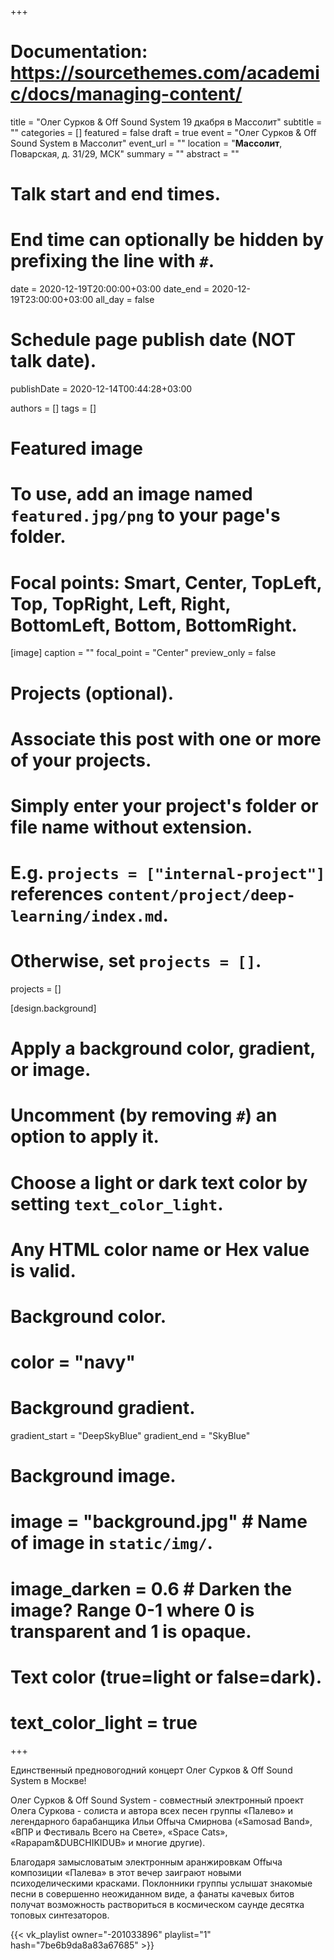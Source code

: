+++
# Documentation: https://sourcethemes.com/academic/docs/managing-content/

title = "Олег Сурков & Off Sound System 19 дкабря в Массолит"
subtitle = ""
categories = []
featured = false
draft = true
event = "Олег Сурков & Off Sound System в Массолит"
event_url = ""
location = "**Массолит**, Поварская, д. 31/29, МСК"
summary = ""
abstract = ""

# Talk start and end times.
#   End time can optionally be hidden by prefixing the line with `#`.
date = 2020-12-19T20:00:00+03:00
date_end = 2020-12-19T23:00:00+03:00
all_day = false

# Schedule page publish date (NOT talk date).
publishDate = 2020-12-14T00:44:28+03:00

authors = []
tags = []

# Featured image
# To use, add an image named `featured.jpg/png` to your page's folder.
# Focal points: Smart, Center, TopLeft, Top, TopRight, Left, Right, BottomLeft, Bottom, BottomRight.
[image]
  caption = ""
  focal_point = "Center"
  preview_only = false
# Projects (optional).
#   Associate this post with one or more of your projects.
#   Simply enter your project's folder or file name without extension.
#   E.g. `projects = ["internal-project"]` references `content/project/deep-learning/index.md`.
#   Otherwise, set `projects = []`.
projects = []

[design.background]
  # Apply a background color, gradient, or image.
  #   Uncomment (by removing `#`) an option to apply it.
  #   Choose a light or dark text color by setting `text_color_light`.
  #   Any HTML color name or Hex value is valid.
  
  # Background color.
  # color = "navy"
  
  # Background gradient.
  gradient_start = "DeepSkyBlue"
  gradient_end = "SkyBlue"
  
  # Background image.
  # image = "background.jpg"  # Name of image in `static/img/`.
  # image_darken = 0.6  # Darken the image? Range 0-1 where 0 is transparent and 1 is opaque.

  # Text color (true=light or false=dark).
  # text_color_light = true  
+++

Единственный предновогодний концерт Oлег Сурков & Off Sound System в Москве!

Oлег Сурков & Off Sound System - совместный электронный проект Олега Суркова - солиста и автора всех песен группы «Палево» и легендарного барабанщика Ильи Оffыча Смирнова («Samosad Band», «ВПР и Фестиваль Всего на Свете», «Space Cats», «Rapapam&DUBCHIKIDUB» и многие другие).

Благодаря замысловатым электронным аранжировкам Оffыча композиции «Палева» в этот вечер заиграют новыми психоделическими красками. Поклонники группы услышат знакомые песни в совершенно неожиданном виде, а фанаты качевых битов получат возможность раствориться в космическом саунде десятка топовых синтезаторов.

{{< vk_playlist owner="-201033896" playlist="1" hash="7be6b9da8a83a67685" >}}

